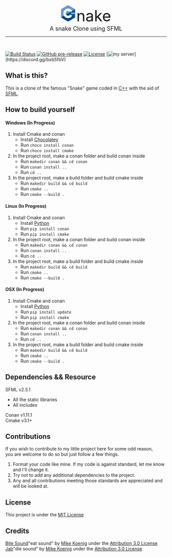 <div align="center">
    <img src="ghAssets/cpp_logo.png" alt="Cpp" height="50" align="bottom" />
    <font size="7">nake</font> <br>
    <font size="4">A snake Clone using SFML</font>
    <hr />
</div>
<br>

[![Build Status](https://img.shields.io/travis/Faunsce/Cnake.svg?label=Build)](https://travis-ci.org/Faunsce/Cnake)
[![GitHub pre-release](https://img.shields.io/github/release-pre/Faunsce/Cnake.svg?label=Pre-Release)](https://github.com/Faunsce/Cnake/releases/latest)
[![License](https://img.shields.io/github/license/faunsce/Cnake.svg?label=License)](https://choosealicense.com/licenses/mit/)
[![my server](https://discordapp.com/api/guilds/487130552613339137/widget.png?)](https://discord.gg/bxb5fbV)
## What is this?
This is a clone of the famous "Snake" game coded in [C++](http://cplusplus.com) with the aid of [SFML](http://sfml-dev.org).  

## How to build yourself
  #### Windows (In Progress)
  1. Install Cmake and conan
      - Install [Chocolatey](https://chocolatey.org/)
      - Run `choco install conan`
      - Run `choco install cmake`
  2. In the project root, make a conan folder and build conan inside
      - Run `makedir conan && cd conan`
      - Run `conan install ..`
      - Run `cd ..`
  3. In the project root, make a build folder and build cmake inside
      - Run `makedir build && cd build`
      - Run `cmake ..`
      - Run `cmake --build .`
  #### Linux (In Progress)
  1. Install Cmake and conan
      - Install [Python](https://pypi.org/project/pip/)
      - Run `pip install conan`
      - Run `pip install cmake`
  2. In the project root, make a conan folder and build conan inside
      - Run `makedir conan && cd conan`
      - Run `conan install ..`
      - Run `cd ..`
  3. In the project root, make a build folder and build cmake inside
      - Run `makedir build && cd build`
      - Run `cmake ..`
      - Run `cmake --build .`
  #### OSX (In Progress)
  1. Install Cmake and conan
      - Install [Python](https://pypi.org/project/pip/)
      - Run `pip install update`
      - Run `pip install cmake`
  2. In the project root, make a conan folder and build conan inside
      - Run `makedir conan && cd conan`
      - Run `conan install ..`
      - Run `cd ..`
  3. In the project root, make a build folder and build cmake inside
      - Run `makedir build && cd build`
      - Run `cmake ..`
      - Run `cmake --build .`
     

## Dependencies && Resource
SFML v2.5.1
- All the static libraries
- All includes  

Conan v1.11.1  
Cmake v3.1+

## Contributions
If you wish to contribute to my little project here for some odd reason,  
you are welcome to do so but just follow a few things. 

  1. Format your code like mine. If my code is against standard, let me know and I'll change it. 
  2. Try not to add any additional dependencies to the project.
  3. Any and all contributions meeting those standards are appreciated and will be looked at.

## License
This project is under the [MIT License](https://choosealicense.com/licenses/mit/)

## Credits
[Bite Sound](http://soundbible.com/950-Bite.html)"eat sound" by [Mike Koenig](http://koenigmediallc.com/mike-koenig-nc.php) under the [Attribution 3.0 License](https://creativecommons.org/licenses/by/3.0/us/legalcode)
[Jab](http://soundbible.com/995-Jab.html)"die sound" by [Mike Koenig](http://koenigmediallc.com/mike-koenig-nc.php) under the [Attribution 3.0 License](https://creativecommons.org/licenses/by/3.0/us/legalcode)
